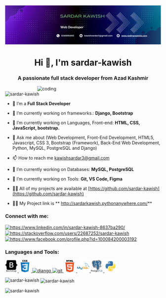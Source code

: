![logo](https://github.com/sardar-kawish/sardar-kawish/blob/main/Blue%2C%20Green%2C%20and%20White%20Modern%20Tech%20Web%20Developer%20LinkedIn%20Banner.png)
<h1 align="center">Hi 👋, I'm sardar-kawish</h1>
<h3 align="center">A passionate full stack developer from Azad Kashmir</h3>
<img align="right" alt="coding" width="400" src="https://user-images.githubusercontent.com/55389276/140866485-8fb1c876-9a8f-4d6a-98dc-08c4981eaf70.gif"
<p align="left"> <img src="https://komarev.com/ghpvc/?username=sardar-kawish&label=Profile%20views&color=0e75b6&style=flat" alt="sardar-kawish" /> </p>

- 🌱 I’m a **Full Stack Developer**

- 🌱 I’m currently working on frameworks.: **Django, Bootstrap**

- 🌱 I’m currently working on Languages, Front-end: **HTML, CSS, JavaScript, bootstrap.**

- 💬 Ask me about (Web Development, Front-End Development, HTML5, Javascript, CSS 3, Bootstrap (Framework), Back-End Web Development, Python, MySQL, PostgreSQL and Django)

- 📫 How to reach me [kawishsardar3@gmail.com](kawishsardar3@gmail.com)

- 🌱 I’m currently working on Databases: **MySQL, PostgreSQL**

- 🌱 I’m currently working on Tools: **Git, VS Code, Figma**

- 👨‍💻 All of my projects are available at [https://github.com/sardar-kawish](https://github.com/sardar-kawish)

- 👨‍💻 My Project link is ** http://sardarkawish.pythonanywhere.com/**

<h3 align="left">Connect with me:</h3>
<p align="left">
<a href="https://linkedin.com/in/https://www.linkedin.com/in/sardar-kawish-8637ba290/" target="blank"><img align="center" src="https://raw.githubusercontent.com/rahuldkjain/github-profile-readme-generator/master/src/images/icons/Social/linked-in-alt.svg" alt="https://www.linkedin.com/in/sardar-kawish-8637ba290/" height="30" width="40" /></a>
<a href="https://stackoverflow.com/users/https://stackoverflow.com/users/22687252/sardar-kawish" target="blank"><img align="center" src="https://raw.githubusercontent.com/rahuldkjain/github-profile-readme-generator/master/src/images/icons/Social/stack-overflow.svg" alt="https://stackoverflow.com/users/22687252/sardar-kawish" height="30" width="40" /></a>
<a href="https://fb.com/https://www.facebook.com/profile.php?id=100084200003192" target="blank"><img align="center" src="https://raw.githubusercontent.com/rahuldkjain/github-profile-readme-generator/master/src/images/icons/Social/facebook.svg" alt="https://www.facebook.com/profile.php?id=100084200003192" height="30" width="40" /></a>
</p>

<h3 align="left">Languages and Tools:</h3>
<p align="left"> <a href="https://getbootstrap.com" target="_blank" rel="noreferrer"> <img src="https://raw.githubusercontent.com/devicons/devicon/master/icons/bootstrap/bootstrap-plain-wordmark.svg" alt="bootstrap" width="40" height="40"/> </a> <a href="https://www.w3schools.com/css/" target="_blank" rel="noreferrer"> <img src="https://raw.githubusercontent.com/devicons/devicon/master/icons/css3/css3-original-wordmark.svg" alt="css3" width="40" height="40"/> </a> <a href="https://www.djangoproject.com/" target="_blank" rel="noreferrer"> <img src="https://cdn.worldvectorlogo.com/logos/django.svg" alt="django" width="40" height="40"/> </a> <a href="https://git-scm.com/" target="_blank" rel="noreferrer"> <img src="https://www.vectorlogo.zone/logos/git-scm/git-scm-icon.svg" alt="git" width="40" height="40"/> </a> <a href="https://www.w3.org/html/" target="_blank" rel="noreferrer"> <img src="https://raw.githubusercontent.com/devicons/devicon/master/icons/html5/html5-original-wordmark.svg" alt="html5" width="40" height="40"/> </a> <a href="https://www.mysql.com/" target="_blank" rel="noreferrer"> <img src="https://raw.githubusercontent.com/devicons/devicon/master/icons/mysql/mysql-original-wordmark.svg" alt="mysql" width="40" height="40"/> </a> <a href="https://www.postgresql.org" target="_blank" rel="noreferrer"> <img src="https://raw.githubusercontent.com/devicons/devicon/master/icons/postgresql/postgresql-original-wordmark.svg" alt="postgresql" width="40" height="40"/> </a> <a href="https://www.python.org" target="_blank" rel="noreferrer"> <img src="https://raw.githubusercontent.com/devicons/devicon/master/icons/python/python-original.svg" alt="python" width="40" height="40"/> </a> </p>

<p><img align="left" src="https://github-readme-stats.vercel.app/api/top-langs?username=sardar-kawish&show_icons=true&locale=en&layout=compact" alt="sardar-kawish" /></p>

<p>&nbsp;<img align="center" src="https://github-readme-stats.vercel.app/api?username=sardar-kawish&show_icons=true&locale=en" alt="sardar-kawish" /></p>

<p><img align="center" src="https://github-readme-streak-stats.herokuapp.com/?user=sardar-kawish&" alt="sardar-kawish" /></p>
